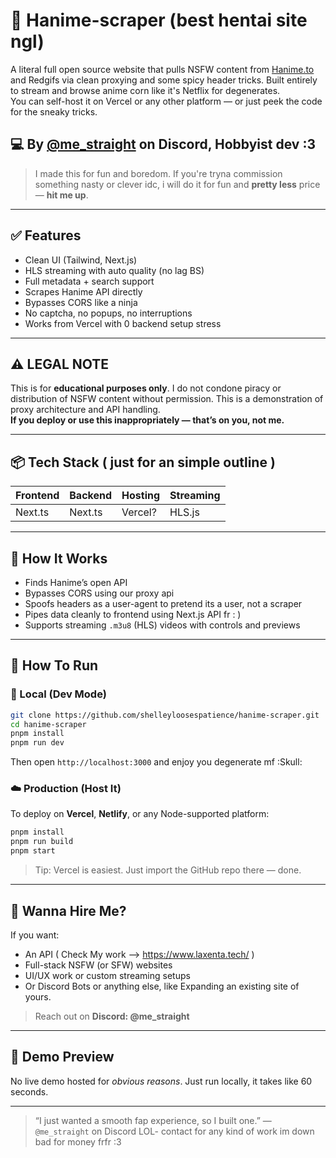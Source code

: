 # 🍑 Hanime-scraper (best hentai site ngl)


A literal full open source website that pulls NSFW content from [Hanime.to](https://hanime.to) and Redgifs via clean proxying and some spicy header tricks. Built entirely to stream and browse anime corn like it's Netflix for degenerates.  
You can self-host it on Vercel or any other platform — or just peek the code for the sneaky tricks.

## 💻 By [@me_straight](https://discord.com/@me_Straight) on Discord, Hobbyist dev :3  
> I made this for fun and boredom. If you're tryna commission something nasty or clever idc, i will do it for fun and **pretty less** price — **hit me up**.

---

## ✅ Features
- Clean UI (Tailwind, Next.js)
- HLS streaming with auto quality (no lag BS)
- Full metadata + search support
- Scrapes Hanime API directly
- Bypasses CORS like a ninja
- No captcha, no popups, no interruptions  
- Works from Vercel with 0 backend setup stress

---

## ⚠️ LEGAL NOTE
This is for **educational purposes only**. I do not condone piracy or distribution of NSFW content without permission. This is a demonstration of proxy architecture and API handling.  
**If you deploy or use this inappropriately — that’s on you, not me.**

---

## 📦 Tech Stack ( just for an simple outline )

| Frontend | Backend | Hosting | Streaming |
|----------|---------|---------|-----------|
| Next.ts  | Next.ts | Vercel? | HLS.js    |

---

## 🧠 How It Works

- Finds Hanime’s open API
- Bypasses CORS using our proxy api 
- Spoofs headers as a user-agent to pretend its a user, not a scraper
- Pipes data cleanly to frontend using Next.js API fr : ) 
- Supports streaming `.m3u8` (HLS) videos with controls and previews

---

## 🚀 How To Run

### 🧪 Local (Dev Mode)
```bash
git clone https://github.com/shelleyloosespatience/hanime-scraper.git
cd hanime-scraper
pnpm install
pnpm run dev
````

Then open `http://localhost:3000` and enjoy you degenerate mf :Skull:

### ☁️ Production (Host It)

To deploy on **Vercel**, **Netlify**, or any Node-supported platform:

```bash
pnpm install
pnpm run build
pnpm start
```

> Tip: Vercel is easiest. Just import the GitHub repo there — done.

---

## 🤝 Wanna Hire Me?

If you want:

* An API ( Check My work --> https://www.laxenta.tech/ ) 
* Full-stack NSFW (or SFW) websites
* UI/UX work or custom streaming setups
* Or Discord Bots or anything else, like Expanding an existing site of yours.

> Reach out on **Discord: @me\_straight**

---

## 👻 Demo Preview

No live demo hosted for *obvious reasons*.
Just run locally, it takes like 60 seconds.

---

> “I just wanted a smooth fap experience, so I built one.”
> — `@me_straight` on Discord LOL- contact for any kind of work im down bad for money frfr :3

```
